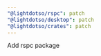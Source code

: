 ```yaml
---
"@lightdotso/rspc": patch
"@lightdotso/desktop": patch
"@lightdotso/crates": patch
---
```


Add rspc package
